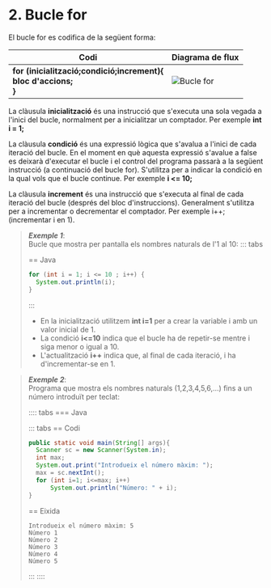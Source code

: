 # 2. Bucle for

El bucle for es codifica de la següent forma:

|Codi| Diagrama de flux|
|----|-----------------|
|**for (inicialització;condició;increment){ <br>bloc d'accions; <br> }**| ![Bucle for](/uf4/bucle_for.jpg)|

La clàusula **inicialització** és una instrucció que s'executa una sola vegada a l'inici del bucle, normalment per a inicialitzar un comptador. Per exemple **int i = 1;**

La clàusula **condició** és una expressió lògica que s'avalua a l'inici de cada iteració del bucle. En el moment en què aquesta expressió s'avalue a false es deixarà d'executar el bucle i el control del programa passarà a la següent instrucció (a continuació del bucle for). S'utilitza per a indicar la condició en la qual vols que el bucle continue. Per exemple **i <= 10;**

La clàusula **increment** és una instrucció que s'executa al final de cada iteració del bucle (després del bloc d'instruccions). Generalment s'utilitza per a incrementar o decrementar el comptador. Per exemple i++; (incrementar i en 1).

>***Exemple 1***:  
>Bucle que mostra per pantalla els nombres naturals de l'1 al 10:
>::: tabs
>
>== Java
>
>```java
>for (int i = 1; i <= 10 ; i++) {  
>   System.out.println(i);
>}
>```
>
>:::
>
>- En la inicialització utilitzem **int i=1** per a crear la variable i amb un valor inicial de 1.
>- La condició **i<=10** indica que el bucle ha de repetir-se mentre i siga menor o igual a 10.
>- L'actualització **i++** indica que, al final de cada iteració, i ha d'incrementar-se en 1.

>***Exemple 2***:  
>Programa que mostra els nombres naturals (1,2,3,4,5,6,...) fins a un número introduït per teclat:
>
>:::: tabs
>=== Java
>
>::: tabs
>== Codi
>
>```java
>public static void main(String[] args){
>   Scanner sc = new Scanner(System.in);
>   int max;
>   System.out.print("Introdueix el número màxim: ");
>   max = sc.nextInt();
>   for (int i=1; i<=max; i++)
>       System.out.println("Número: " + i);
>}
>```
>
>== Eixida
>
>```plaintext
>Introdueix el número màxim: 5
>Número 1
>Número 2
>Número 3
>Número 4
>Número 5
>```
>
>:::
>::::
